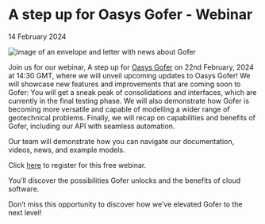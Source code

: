 # A step up for Oasys Gofer - Webinar
14 February 2024 

![image of an envelope and letter with news about Gofer](https://b2c-templates-arup.s3-eu-west-1.amazonaws.com/gofer/a-step-up-article-image.svg)

Join us for our webinar, A step up for [Oasys Gofer](https://www.oasys-software.com/products/gofer/) on 22nd February, 2024 at 14:30 GMT, where we will unveil upcoming updates to Oasys Gofer! We will showcase new features and improvements that are coming soon to Gofer: You will get a sneak peak of consolidations and interfaces, which are currently in the final testing phase. We will also demonstrate how Gofer is becoming more versatile and capable of modelling a wider range of geotechnical problems. Finally, we will recap on capabilities and benefits of Gofer, including our API with seamless automation. 

Our team will demonstrate how you can navigate our documentation, videos, news, and example models. 

Click [here](https://events.teams.microsoft.com/event/79a19829-fc62-4094-9fa2-37c1b2953bcd@4ae48b41-0137-4599-8661-fc641fe77bea)
to register for this free webinar.

You’ll discover the possibilities Gofer unlocks and the benefits of cloud software. 

Don’t miss this opportunity to discover how we’ve elevated Gofer to the next level! 
